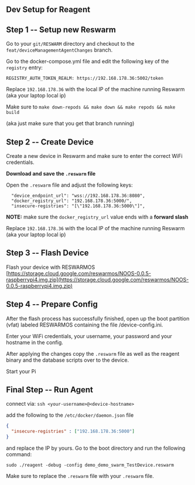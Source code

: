## Dev Setup for Reagent

## Step 1 -- Setup new Reswarm

Go to your `git/RESWARM` directory and checkout to the `feat/deviceManagementAgentChanges` branch.

Go to the docker-compose.yml file and edit the following key of the `registry` entry:
```
REGISTRY_AUTH_TOKEN_REALM: https://192.168.178.36:5002/token
```

Replace `192.168.178.36` with the local IP of the machine running Reswarm (aka your laptop local ip)

Make sure to `make down-repods && make down && make repods && make build`

(aka just make sure that you get that branch running)

## Step 2 -- Create Device

Create a new device in Reswarm and make sure to enter the correct WiFi credentials.

**Download and save the `.reswarm` file**

Open the `.reswarm` file and adjust the following keys:
```
  "device_endpoint_url": "wss://192.168.178.36:8080",
  "docker_registry_url": "192.168.178.36:5000/",
  "insecure-registries": "[\"192.168.178.36:5000\"]",
```

**NOTE:** make sure the `docker_registry_url` value ends with a **forward slash**

Replace `192.168.178.36` with the local IP of the machine running Reswarm (aka your laptop local ip)

## Step 3 -- Flash Device

Flash your device with RESWARMOS
[https://storage.cloud.google.com/reswarmos/NOOS-0.0.5-raspberrypi4.img.zip](https://storage.cloud.google.com/reswarmos/NOOS-0.0.5-raspberrypi4.img.zip)

## Step 4 -- Prepare Config

After the flash process has successfully finished, open up the boot partition (vfat) labeled RESWARMOS containing the file /device-config.ini.

Enter your WiFi credentials, your username, your password and your hostname in the config.

After applying the changes copy the `.reswarm` file as well as the reagent binary and the database scripts over to the device.

Start your Pi

## Final Step -- Run Agent

connect via:
`ssh <your-username>@<device-hostname>`

add the following to the `/etc/docker/daemon.json` file
```json
{
  "insecure-registries" : ["192.168.178.36:5000"]
}
```
and replace the IP by yours. Go to the boot directory and run the following command:

```
sudo ./reagent -debug -config demo_demo_swarm_TestDevice.reswarm
```

Make sure to replace the `.reswarm` file with your `.reswarm` file.